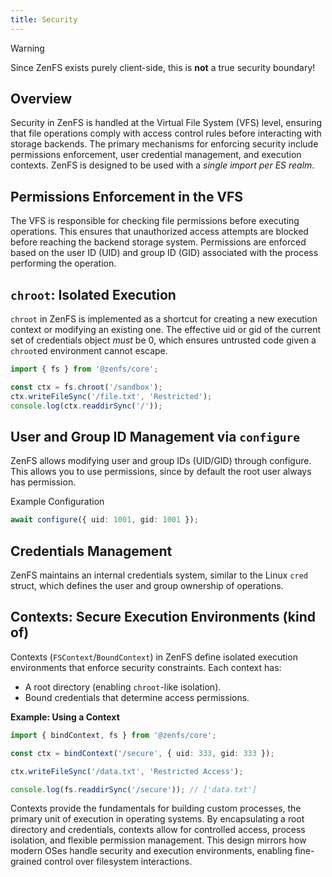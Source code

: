 ```yaml
---
title: Security
---
```


> [!WARNING]
> Since ZenFS exists purely client-side, this is **not** a true security boundary!

## Overview

Security in ZenFS is handled at the Virtual File System (VFS) level, ensuring that file operations comply with access control rules before interacting with storage backends. The primary mechanisms for enforcing security include permissions enforcement, user credential management, and execution contexts. ZenFS is designed to be used with a _single import per ES realm_.

## Permissions Enforcement in the VFS

The VFS is responsible for checking file permissions before executing operations. This ensures that unauthorized access attempts are blocked before reaching the backend storage system. Permissions are enforced based on the user ID (UID) and group ID (GID) associated with the process performing the operation.

## `chroot`: Isolated Execution

`chroot` in ZenFS is implemented as a shortcut for creating a new execution context or modifying an existing one. The effective uid or gid of the current set of credentials object _must_ be 0, which ensures untrusted code given a `chroot`ed environment cannot escape.

```ts
import { fs } from '@zenfs/core';

const ctx = fs.chroot('/sandbox');
ctx.writeFileSync('/file.txt', 'Restricted');
console.log(ctx.readdirSync('/'));
```

## User and Group ID Management via `configure`

ZenFS allows modifying user and group IDs (UID/GID) through configure. This allows you to use permissions, since by default the root user always has permission.

Example Configuration

```ts
await configure({ uid: 1001, gid: 1001 });
```

## Credentials Management

ZenFS maintains an internal credentials system, similar to the Linux `cred` struct, which defines the user and group ownership of operations.

## Contexts: Secure Execution Environments (kind of)

Contexts (`FSContext`/`BoundContext`) in ZenFS define isolated execution environments that enforce security constraints. Each context has:

- A root directory (enabling `chroot`-like isolation).
- Bound credentials that determine access permissions.

**Example: Using a Context**

```ts
import { bindContext, fs } from '@zenfs/core';

const ctx = bindContext('/secure', { uid: 333, gid: 333 });

ctx.writeFileSync('/data.txt', 'Restricted Access');

console.log(fs.readdirSync('/secure')); // ['data.txt']
```

Contexts provide the fundamentals for building custom processes, the primary unit of execution in operating systems. By encapsulating a root directory and credentials, contexts allow for controlled access, process isolation, and flexible permission management. This design mirrors how modern OSes handle security and execution environments, enabling fine-grained control over filesystem interactions.
